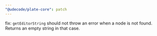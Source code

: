```yaml
---
"@udecode/plate-core": patch
---
```


fix: `getEditorString` should not throw an error when a node is not found. Returns an empty string in that case.
